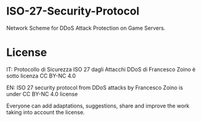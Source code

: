 # ISO-27-Security-Protocol
Network Scheme for DDoS Attack Protection on Game Servers.

# License 

IT: Protocollo di Sicurezza ISO 27 dagli Attacchi DDoS di Francesco Zoino è sotto licenza CC BY-NC 4.0

EN: ISO 27 security protocol from DDoS attacks by Francesco Zoino is under CC BY-NC 4.0 license

Everyone can add adaptations, suggestions, share and improve the work taking into account the license.
